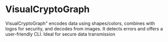 # VisualCryptoGraph
VisualCryptoGraph" encodes data using shapes/colors, combines with logos for security, and decodes from images. It detects errors and offers a user-friendly CLI. Ideal for secure data transmission
